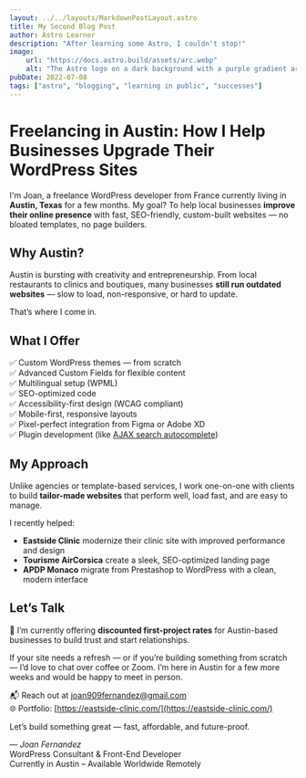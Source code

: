 ```yaml
---
layout: ../../layouts/MarkdownPostLayout.astro
title: My Second Blog Post
author: Astro Learner
description: "After learning some Astro, I couldn't stop!"
image:
    url: "https://docs.astro.build/assets/arc.webp"
    alt: "The Astro logo on a dark background with a purple gradient arc."
pubDate: 2022-07-08
tags: ["astro", "blogging", "learning in public", "successes"]
---
```


# Freelancing in Austin: How I Help Businesses Upgrade Their WordPress Sites

I'm Joan, a freelance WordPress developer from France currently living in **Austin, Texas** for a few months. My goal? To help local businesses **improve their online presence** with fast, SEO-friendly, custom-built websites — no bloated templates, no page builders.

## Why Austin?

Austin is bursting with creativity and entrepreneurship. From local restaurants to clinics and boutiques, many businesses **still run outdated websites** — slow to load, non-responsive, or hard to update.

That’s where I come in.

## What I Offer

✅ Custom WordPress themes — from scratch  
✅ Advanced Custom Fields for flexible content  
✅ Multilingual setup (WPML)  
✅ SEO-optimized code  
✅ Accessibility-first design (WCAG compliant)  
✅ Mobile-first, responsive layouts  
✅ Pixel-perfect integration from Figma or Adobe XD  
✅ Plugin development (like [AJAX search autocomplete](https://github.com/Papamundodev/AJAX_search-_autocomplete))

## My Approach

Unlike agencies or template-based services, I work one-on-one with clients to build **tailor-made websites** that perform well, load fast, and are easy to manage.

I recently helped:
- **Eastside Clinic** modernize their clinic site with improved performance and design
- **Tourisme AirCorsica** create a sleek, SEO-optimized landing page
- **APDP Monaco** migrate from Prestashop to WordPress with a clean, modern interface

## Let’s Talk

💸 I’m currently offering **discounted first-project rates** for Austin-based businesses to build trust and start relationships.

If your site needs a refresh — or if you’re building something from scratch — I’d love to chat over coffee or Zoom. I’m here in Austin for a few more weeks and would be happy to meet in person.

📬 Reach out at [joan909fernandez@gmail.com](mailto:joan909fernandez@gmail.com)  
🌐 Portfolio: [https://eastside-clinic.com/](https://eastside-clinic.com/)

Let’s build something great — fast, affordable, and future-proof.

—
*Joan Fernandez*  
WordPress Consultant & Front-End Developer  
Currently in Austin – Available Worldwide Remotely  
